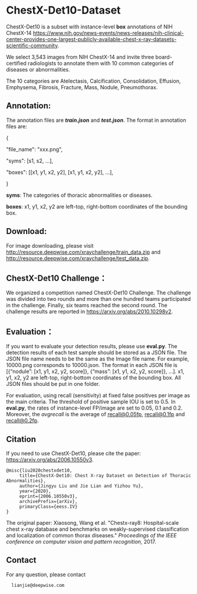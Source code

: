 # ChestX-Det10-Dataset

ChestX-Det10 is a subset with instance-level **box** annotations of NIH ChestX-14 https://www.nih.gov/news-events/news-releases/nih-clinical-center-provides-one-largest-publicly-available-chest-x-ray-datasets-scientific-community. 

We select 3,543 images from NIH ChestX-14 and invite three board-certified radiologists to annotate them with 10 common categories of diseases or abnormalities. 

The 10 categories are Atelectasis, Calcification, Consolidation, Effusion, Emphysema, Fibrosis, Fracture, Mass, Nodule, Pneumothorax.

## Annotation:

The annotation files are ***train.json*** and ***test.json***. The format in annotation files are: 

{

"file_name": "xxx.png",

"syms": [s1, s2, ...], 

"boxes": [[x1, y1, x2, y2], [x1, y1, x2, y2], …],	

}

**syms**: The categories of thoracic abnormalities or diseases.

**boxes**: x1, y1, x2, y2 are left-top, right-bottom coordinates of the bounding box.

## Download:

For image downloading, please visit http://resource.deepwise.com/xraychallenge/train_data.zip and http://resource.deepwise.com/xraychallenge/test_data.zip.

## ChestX-Det10 Challenge：

We organized a competition named ChestX-Det10 Challenge. The challenge was divided into two rounds and more than one hundred teams participated in the challenge. Finally, six teams reached the second round. The challenge results are reported in https://arxiv.org/abs/2010.10298v2.

## Evaluation：

If you want to evaluate your detection results, please use **eval.py**. The detection results of each test sample should be stored as a JSON file. The JSON file name needs to be the same as the Image file name. For example, 10000.png corresponds to 10000.json. The format in each JSON file is [{“nodule”: [x1, y1, x2, y2, score]}, {“mass”: [x1, y1, x2, y2, score]}, …]. x1, y1, x2, y2 are left-top, right-bottom coordinates of the bounding box. All JSON files should be put in one folder.

For evaluation, using recall (sensitivity) at fixed false positives per image as the main criteria. The threshold of positive sample IOU is set to 0.5. In **eval.py**, the rates of instance-level FP/image are set to 0.05, 0.1 and 0.2. Moreover, the *avgrecall* is the average of recall@0.05fp, recall@0.1fp and recall@0.2fp. 

## Citation

If you need to use ChestX-Det10, please cite the paper: https://arxiv.org/abs/2006.10550v3.

```
@misc{liu2020chestxdet10,
     title={ChestX-Det10: Chest X-ray Dataset on Detection of Thoracic Abnormalities},
     author={Jingyu Liu and Jie Lian and Yizhou Yu},
     year={2020},
     eprint={2006.10550v3},
     archivePrefix={arXiv},
     primaryClass={eess.IV}
}
```

The original paper: Xiaosong, Wang et al. "Chestx-ray8: Hospital-scale chest x-ray database and benchmarks on weakly-supervised classification and localization of common thorax diseases." *Proceedings of the IEEE conference on computer vision and pattern recognition,* 2017.

## Contact

For any question, please contact

```
  lianjie@deepwise.com
```

